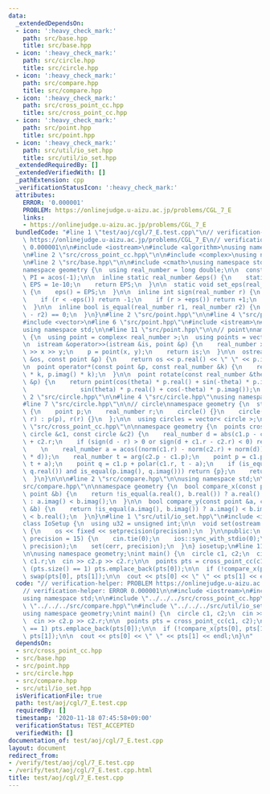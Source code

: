 ```yaml
---
data:
  _extendedDependsOn:
  - icon: ':heavy_check_mark:'
    path: src/base.hpp
    title: src/base.hpp
  - icon: ':heavy_check_mark:'
    path: src/circle.hpp
    title: src/circle.hpp
  - icon: ':heavy_check_mark:'
    path: src/compare.hpp
    title: src/compare.hpp
  - icon: ':heavy_check_mark:'
    path: src/cross_point_cc.hpp
    title: src/cross_point_cc.hpp
  - icon: ':heavy_check_mark:'
    path: src/point.hpp
    title: src/point.hpp
  - icon: ':heavy_check_mark:'
    path: src/util/io_set.hpp
    title: src/util/io_set.hpp
  _extendedRequiredBy: []
  _extendedVerifiedWith: []
  _pathExtension: cpp
  _verificationStatusIcon: ':heavy_check_mark:'
  attributes:
    ERROR: '0.000001'
    PROBLEM: https://onlinejudge.u-aizu.ac.jp/problems/CGL_7_E
    links:
    - https://onlinejudge.u-aizu.ac.jp/problems/CGL_7_E
  bundledCode: "#line 1 \"test/aoj/cgl/7_E.test.cpp\"\n// verification-helper: PROBLEM\
    \ https://onlinejudge.u-aizu.ac.jp/problems/CGL_7_E\n// verification-helper: ERROR\
    \ 0.000001\n\n#include <iostream>\n#include <algorithm>\nusing namespace std;\n\
    \n#line 2 \"src/cross_point_cc.hpp\"\n\n#include <complex>\nusing namespace std;\n\
    \n#line 2 \"src/base.hpp\"\n\n#include <cmath>\nusing namespace std;\n\n// base\n\
    namespace geometry {\n  using real_number = long double;\n\n  const real_number\
    \ PI = acos(-1);\n\n  inline static real_number &eps() {\n    static real_number\
    \ EPS = 1e-10;\n    return EPS;\n  }\n\n  static void set_eps(real_number EPS)\
    \ {\n    eps() = EPS;\n  }\n\n  inline int sign(real_number r) {\n    set_eps(1e-10);\n\
    \    if (r < -eps()) return -1;\n    if (r > +eps()) return +1;\n    return 0;\n\
    \  }\n\n  inline bool is_equal(real_number r1, real_number r2) {\n    return sign(r1\
    \ - r2) == 0;\n  }\n}\n#line 2 \"src/point.hpp\"\n\n#line 4 \"src/point.hpp\"\n\
    #include <vector>\n#line 6 \"src/point.hpp\"\n#include <istream>\n#include <ostream>\n\
    using namespace std;\n\n#line 11 \"src/point.hpp\"\n\n// point\nnamespace geometry\
    \ {\n  using point = complex< real_number >;\n  using points = vector< point >;\n\
    \n  istream &operator>>(istream &is, point &p) {\n    real_number x, y;\n    is\
    \ >> x >> y;\n    p = point(x, y);\n    return is;\n  }\n\n  ostream &operator<<(ostream\
    \ &os, const point &p) {\n    return os << p.real() << \" \" << p.imag();\n  }\n\
    \n  point operator*(const point &p, const real_number &k) {\n    return point(p.real()\
    \ * k, p.imag() * k);\n  }\n\n  point rotate(const real_number &theta, const point\
    \ &p) {\n    return point(cos(theta) * p.real() + sin(-theta) * p.imag(),\n  \
    \               sin(theta) * p.real() + cos(-theta) * p.imag());\n  }\n}\n#line\
    \ 2 \"src/circle.hpp\"\n\n#line 4 \"src/circle.hpp\"\nusing namespace std;\n\n\
    #line 7 \"src/circle.hpp\"\n\n// circle\nnamespace geometry {\n  struct circle\
    \ {\n    point p;\n    real_number r;\n    circle() {}\n    circle(point p, real_number\
    \ r) : p(p), r(r) {}\n  };\n\n  using circles = vector< circle >;\n}\n#line 9\
    \ \"src/cross_point_cc.hpp\"\n\nnamespace geometry {\n  points cross_point_cc(const\
    \ circle &c1, const circle &c2) {\n    real_number d = abs(c1.p - c2.p), r = c1.r\
    \ + c2.r;\n    if (sign(d - r) > 0 or sign(d + c1.r - c2.r) < 0) return {};\n\
    \    \n    real_number a = acos((norm(c1.r) - norm(c2.r) + norm(d)) / (2 * c1.r\
    \ * d));\n    real_number t = arg(c2.p - c1.p);\n    point p = c1.p + polar(c1.r,\
    \ t + a);\n    point q = c1.p + polar(c1.r, t - a);\n    if (is_equal(p.real(),\
    \ q.real()) and is_equal(p.imag(), q.imag())) return {p};\n    return {p, q};\n\
    \  }\n}\n\n\n#line 2 \"src/compare.hpp\"\n\nusing namespace std;\n\n#line 7 \"\
    src/compare.hpp\"\n\nnamespace geometry {\n  bool compare_x(const point &a, const\
    \ point &b) {\n    return !is_equal(a.real(), b.real()) ? a.real() < b.real()\
    \ : a.imag() < b.imag();\n  }\n\n  bool compare_y(const point &a, const point\
    \ &b) {\n    return !is_equal(a.imag(), b.imag()) ? a.imag() < b.imag() : a.real()\
    \ < b.real();\n  }\n}\n#line 1 \"src/util/io_set.hpp\"\n#include <iomanip>\n\n\
    class IoSetup {\n  using u32 = unsigned int;\n\n  void set(ostream &os, u32 precision)\
    \ {\n    os << fixed << setprecision(precision);\n  }\n\npublic:\n  IoSetup(u32\
    \ precision = 15) {\n    cin.tie(0);\n    ios::sync_with_stdio(0);\n\n    set(cout,\
    \ precision);\n    set(cerr, precision);\n  }\n} iosetup;\n#line 11 \"test/aoj/cgl/7_E.test.cpp\"\
    \n\nusing namespace geometry;\nint main() {\n  circle c1, c2;\n  cin >> c1.p >>\
    \ c1.r;\n  cin >> c2.p >> c2.r;\n\n  points pts = cross_point_cc(c1, c2);\n  if\
    \ (pts.size() == 1) pts.emplace_back(pts[0]);\n\n  if (!compare_x(pts[0], pts[1]))\
    \ swap(pts[0], pts[1]);\n\n  cout << pts[0] << \" \" << pts[1] << endl;\n}\n"
  code: "// verification-helper: PROBLEM https://onlinejudge.u-aizu.ac.jp/problems/CGL_7_E\n\
    // verification-helper: ERROR 0.000001\n\n#include <iostream>\n#include <algorithm>\n\
    using namespace std;\n\n#include \"../../../src/cross_point_cc.hpp\"\n#include\
    \ \"../../../src/compare.hpp\"\n#include \"../../../src/util/io_set.hpp\"\n\n\
    using namespace geometry;\nint main() {\n  circle c1, c2;\n  cin >> c1.p >> c1.r;\n\
    \  cin >> c2.p >> c2.r;\n\n  points pts = cross_point_cc(c1, c2);\n  if (pts.size()\
    \ == 1) pts.emplace_back(pts[0]);\n\n  if (!compare_x(pts[0], pts[1])) swap(pts[0],\
    \ pts[1]);\n\n  cout << pts[0] << \" \" << pts[1] << endl;\n}\n"
  dependsOn:
  - src/cross_point_cc.hpp
  - src/base.hpp
  - src/point.hpp
  - src/circle.hpp
  - src/compare.hpp
  - src/util/io_set.hpp
  isVerificationFile: true
  path: test/aoj/cgl/7_E.test.cpp
  requiredBy: []
  timestamp: '2020-11-18 07:45:58+09:00'
  verificationStatus: TEST_ACCEPTED
  verifiedWith: []
documentation_of: test/aoj/cgl/7_E.test.cpp
layout: document
redirect_from:
- /verify/test/aoj/cgl/7_E.test.cpp
- /verify/test/aoj/cgl/7_E.test.cpp.html
title: test/aoj/cgl/7_E.test.cpp
---
```

